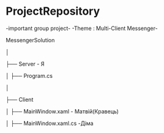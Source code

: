 # ProjectRepository
-important group project-
-Theme : Multi-Client Messenger-

<p>MessengerSolution
<p>│
<p>├── Server - Я
<p>│   ├── Program.cs
<p>│
<p>├── Client
<p>│   ├── MainWindow.xaml - Матвій(Кравець)
<p>│   ├── MainWindow.xaml.cs -Діма
